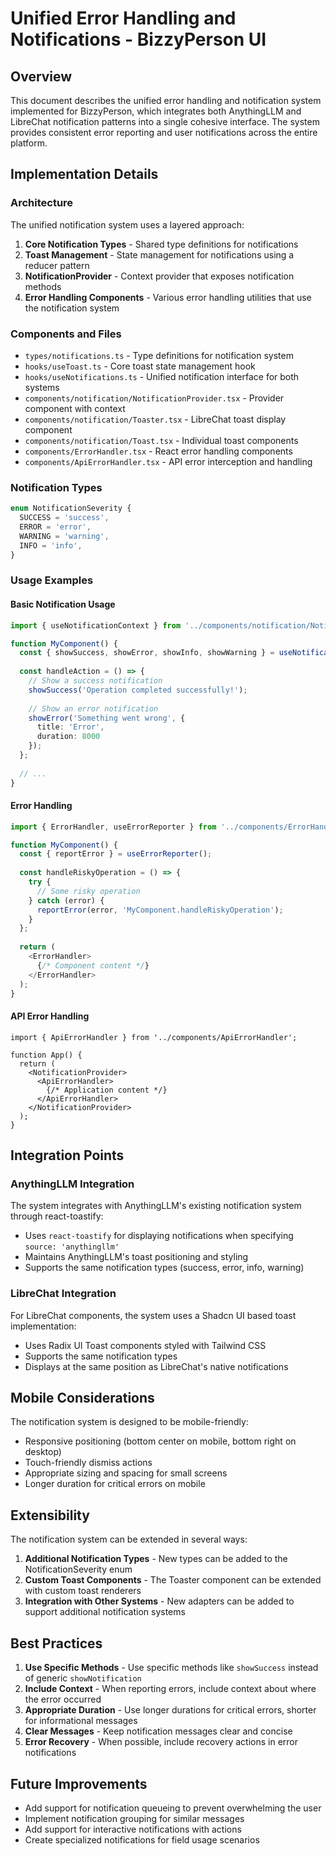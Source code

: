 # Unified Error Handling and Notifications - BizzyPerson UI

## Overview

This document describes the unified error handling and notification system implemented for BizzyPerson, which integrates both AnythingLLM and LibreChat notification patterns into a single cohesive interface. The system provides consistent error reporting and user notifications across the entire platform.

## Implementation Details

### Architecture

The unified notification system uses a layered approach:

1. **Core Notification Types** - Shared type definitions for notifications
2. **Toast Management** - State management for notifications using a reducer pattern
3. **NotificationProvider** - Context provider that exposes notification methods
4. **Error Handling Components** - Various error handling utilities that use the notification system

### Components and Files

- `types/notifications.ts` - Type definitions for notification system
- `hooks/useToast.ts` - Core toast state management hook
- `hooks/useNotifications.ts` - Unified notification interface for both systems
- `components/notification/NotificationProvider.tsx` - Provider component with context
- `components/notification/Toaster.tsx` - LibreChat toast display component
- `components/notification/Toast.tsx` - Individual toast components
- `components/ErrorHandler.tsx` - React error handling components
- `components/ApiErrorHandler.tsx` - API error interception and handling

### Notification Types

```typescript
enum NotificationSeverity {
  SUCCESS = 'success',
  ERROR = 'error',
  WARNING = 'warning',
  INFO = 'info',
}
```

### Usage Examples

#### Basic Notification Usage

```typescript
import { useNotificationContext } from '../components/notification/NotificationProvider';

function MyComponent() {
  const { showSuccess, showError, showInfo, showWarning } = useNotificationContext();
  
  const handleAction = () => {
    // Show a success notification
    showSuccess('Operation completed successfully!');
    
    // Show an error notification
    showError('Something went wrong', { 
      title: 'Error', 
      duration: 8000 
    });
  };
  
  // ...
}
```

#### Error Handling

```typescript
import { ErrorHandler, useErrorReporter } from '../components/ErrorHandler';

function MyComponent() {
  const { reportError } = useErrorReporter();
  
  const handleRiskyOperation = () => {
    try {
      // Some risky operation
    } catch (error) {
      reportError(error, 'MyComponent.handleRiskyOperation');
    }
  };
  
  return (
    <ErrorHandler>
      {/* Component content */}
    </ErrorHandler>
  );
}
```

#### API Error Handling

```tsx
import { ApiErrorHandler } from '../components/ApiErrorHandler';

function App() {
  return (
    <NotificationProvider>
      <ApiErrorHandler>
        {/* Application content */}
      </ApiErrorHandler>
    </NotificationProvider>
  );
}
```

## Integration Points

### AnythingLLM Integration

The system integrates with AnythingLLM's existing notification system through react-toastify:

- Uses `react-toastify` for displaying notifications when specifying `source: 'anythingllm'`
- Maintains AnythingLLM's toast positioning and styling
- Supports the same notification types (success, error, info, warning)

### LibreChat Integration

For LibreChat components, the system uses a Shadcn UI based toast implementation:

- Uses Radix UI Toast components styled with Tailwind CSS
- Supports the same notification types
- Displays at the same position as LibreChat's native notifications

## Mobile Considerations

The notification system is designed to be mobile-friendly:

- Responsive positioning (bottom center on mobile, bottom right on desktop)
- Touch-friendly dismiss actions
- Appropriate sizing and spacing for small screens
- Longer duration for critical errors on mobile

## Extensibility

The notification system can be extended in several ways:

1. **Additional Notification Types** - New types can be added to the NotificationSeverity enum
2. **Custom Toast Components** - The Toaster component can be extended with custom toast renderers
3. **Integration with Other Systems** - New adapters can be added to support additional notification systems

## Best Practices

1. **Use Specific Methods** - Use specific methods like `showSuccess` instead of generic `showNotification`
2. **Include Context** - When reporting errors, include context about where the error occurred
3. **Appropriate Duration** - Use longer durations for critical errors, shorter for informational messages
4. **Clear Messages** - Keep notification messages clear and concise
5. **Error Recovery** - When possible, include recovery actions in error notifications

## Future Improvements

- Add support for notification queueing to prevent overwhelming the user
- Implement notification grouping for similar messages
- Add support for interactive notifications with actions
- Create specialized notifications for field usage scenarios 